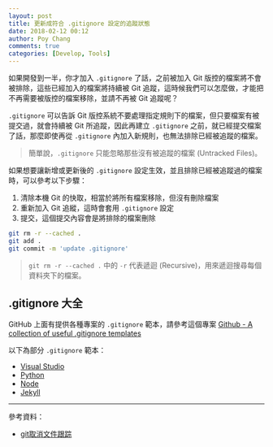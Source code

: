 ```yaml
---
layout: post
title: 更新成符合 .gitignore 設定的追蹤狀態
date: 2018-02-12 00:12
author: Poy Chang
comments: true
categories: [Develop, Tools]
---
```

如果開發到一半，你才加入 `.gitignore` 了話，之前被加入 Git 版控的檔案將不會被排除，這些已經加入的檔案將持續被 Git 追蹤，這時候我們可以怎麼做，才能把不再需要被版控的檔案移除，並請不再被 Git 追蹤呢？

`.gitignore` 可以告訴 Git 版控系統不要處理指定規則下的檔案，但只要檔案有被提交過，就會持續被 Git 所追蹤，因此再建立 `.gitignore` 之前，就已經提交檔案了話，那麼即使再從 `.gitignore` 內加入新規則，也無法排除已經被追蹤的檔案。

>簡單說，`.gitignore` 只能忽略那些沒有被追蹤的檔案 (Untracked Files)。

如果想要讓新增或更新後的 `.gitignore` 設定生效，並且排除已經被追蹤過的檔案時，可以參考以下步驟：

1. 清除本機 Git 的快取，相當於將所有檔案移除，但沒有刪除檔案
2. 重新加入 Git 追縱，這時會套用 `.gitignore` 設定
3. 提交，這個提交內容會是將排除的檔案刪除

```bash
git rm -r --cached .
git add .
git commit -m 'update .gitignore'
```

>`git rm -r --cached .` 中的 `-r` 代表遞迴 (Recursive)，用來遞迴搜尋每個資料夾下的檔案。

## .gitignore 大全

GitHub 上面有提供各種專案的 `.gitignore` 範本，請參考這個專案 [Github - A collection of useful .gitignore templates](https://github.com/github/gitignore)

以下為部分 `.gitignore` 範本：

* [Visual Studio](https://github.com/github/gitignore/blob/master/VisualStudio.gitignore)
* [Python](https://github.com/github/gitignore/blob/master/Python.gitignore)
* [Node](https://github.com/github/gitignore/blob/master/Node.gitignore)
* [Jekyll](https://github.com/github/gitignore/blob/master/Jekyll.gitignore)

----------

參考資料：

* [git取消文件跟踪](http://www.cnblogs.com/zhuchenglin/p/7128383.html)